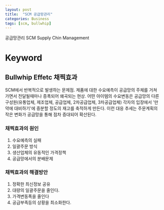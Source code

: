 ```yaml
---
layout: post
title:  "SCM 공급망관리"
categories: Business
tags: [scm, bullwhip]
---
```


공급망관리 SCM Supply Chin Management

# Keyword
## Bullwhip Effetc 채찍효과
SCM에서 반복적으로 발생하는 문제점. 제품에 대한 수요예측이 공급망의 주체를 거쳐가면서 전달될때마나 증폭되어 왜곡되는 현상.
어떤 아이템의 수요변동은 공급망의 다른구성원(유통업체, 제조업체, 공급업체, 2차공급업체, 3차공급업체) 각자의 입장에서 '만약에 대비하기'에 중분할 정도의 재고를 축적하게 만든다.
이런 대응 추세는 주문계획의 작은 변화가 공급망을 통해 점차 증대되어 확산된다.


### 채찍효과의 원인
  1. 수요예측의 실패
  2. 일괄주문 방식
  3. 생산업체의 유동적인 가격정책
  4. 공급망에서의 분배문제

### 채찍효과의 해결방안
  1. 정확한 최신정보 공유
  2. 대량의 일괄주문을 줄인다.
  3. 가격변동폭을 줄인다
  4. 공급부족등의 상황을 최소화한다.
